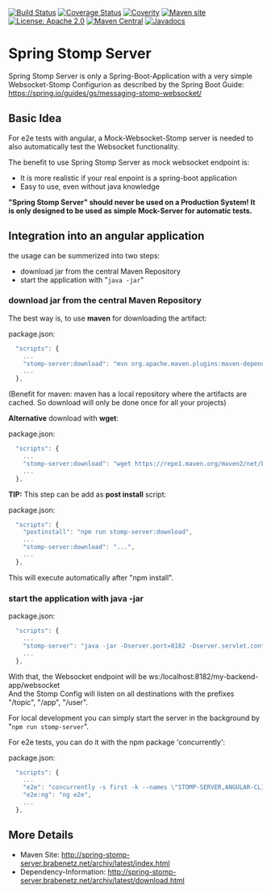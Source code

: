 [![Build Status](https://secure.travis-ci.org/brabenetz/spring-stomp-server.png?branch=master)](http://travis-ci.org/brabenetz/spring-stomp-server)
[![Coverage Status](https://coveralls.io/repos/brabenetz/spring-stomp-server/badge.svg?branch=code-quality)](https://coveralls.io/github/brabenetz/spring-stomp-server?branch=code-quality)
[![Coverity](https://scan.coverity.com/projects/21312/badge.svg)](https://scan.coverity.com/projects/brabenetz-spring-stomp-server)
[![Maven site](https://img.shields.io/badge/Maven-site-blue.svg)](http://spring-stomp-server.brabenetz.net/archiv/latest/)
[![License: Apache 2.0](https://img.shields.io/badge/license-Apache_2.0-brightgreen.svg)](https://github.com/brabenetz/spring-stomp-server/blob/master/LICENSE.txt)
[![Maven Central](https://maven-badges.herokuapp.com/maven-central/net.brabenetz.app/spring-stomp-server/badge.svg)](https://maven-badges.herokuapp.com/maven-central/net.brabenetz.lib/spring-stomp-server)
[![Javadocs](http://www.javadoc.io/badge/net.brabenetz.app/spring-stomp-server.svg)](http://www.javadoc.io/doc/net.brabenetz.app/spring-stomp-server)

# Spring Stomp Server

Spring Stomp Server is only a Spring-Boot-Application with a very simple Websocket-Stomp Configurion as described by the Spring Boot Guide: \
https://spring.io/guides/gs/messaging-stomp-websocket/


<!-- MACRO{toc} -->

## Basic Idea

For e2e tests with angular, a Mock-Websocket-Stomp server is needed to also automatically test the Websocket functionality.

The benefit to use Spring Stomp Server as mock websocket endpoint is:

  * It is more realistic if your real enpoint is a spring-boot application
  * Easy to use, even without java knowledge

**"Spring Stomp Server" should never be used on a Production System! It is only designed to be used as simple Mock-Server for automatic tests.**

## Integration into an angular application

the usage can be summerized into two steps:

* download jar from the central Maven Repository
* start the application with "`java -jar`" 

### download jar from the central Maven Repository

The best way is, to use **maven** for downloading the artifact:

package.json:
``` js
  "scripts": {
    ...
    "stomp-server:download": "mvn org.apache.maven.plugins:maven-dependency-plugin:3.0.0:copy -Dartifact=net.brabenetz.app:spring-stomp-server:1.0.0 -DoutputDirectory=./target -Dmdep.stripVersion=true",
    ...
  },
```
(Benefit for maven: maven has a local repository where the artifacts are cached. So download will only be done once for all your projects)

**Alternative** download with **wget**:

package.json:
``` js
  "scripts": {
    ...
    "stomp-server:download": "wget https://repo1.maven.org/maven2/net/brabenetz/app/spring-stomp-server/1.0.0/spring-stomp-server-1.0.0.jar -O ./target/spring-stomp-server.jar",
    ...
  },
```

**TIP:** This step can be add as **post install** script:

package.json:
``` js
  "scripts": {
    "postinstall": "npm run stomp-server:download",
    ...
    "stomp-server:download": "...",
    ...
  },
```
This will execute automatically after "npm install".


### start the application with java -jar

package.json:
``` js
  "scripts": {
    ...
    "stomp-server": "java -jar -Dserver.port=8182 -Dserver.servlet.context-path=/my-backend-app -Dspring-stomp-server.destination-prefixes=/topic,/app,/user -Dspring-stomp-server.websocket-endpoints=/websocket ./target/spring-stomp-server.jar ",
    ...
  },
```
With that, the Websocket endpoint will be ws:/localhost:8182/my-backend-app/websocket \
And the Stomp Config will listen on all destinations with the prefixes "/topic", "/app", "/user".

For local development you can simply start the server in the background by "`npm run stomp-server`".

For e2e tests, you can do it with the npm package 'concurrently':

package.json:
``` js
  "scripts": {
    ...
    "e2e": "concurrently -s first -k --names \"STOMP-SERVER,ANGULAR-CLI\" --prefix \"[{name}]\" \"npm run stomp-server\" \"npm run e2e:ng\"",
    "e2e:ng": "ng e2e",
    ...
  },
```


## More Details

  * Maven Site: http://spring-stomp-server.brabenetz.net/archiv/latest/index.html
  * Dependency-Information: http://spring-stomp-server.brabenetz.net/archiv/latest/download.html


